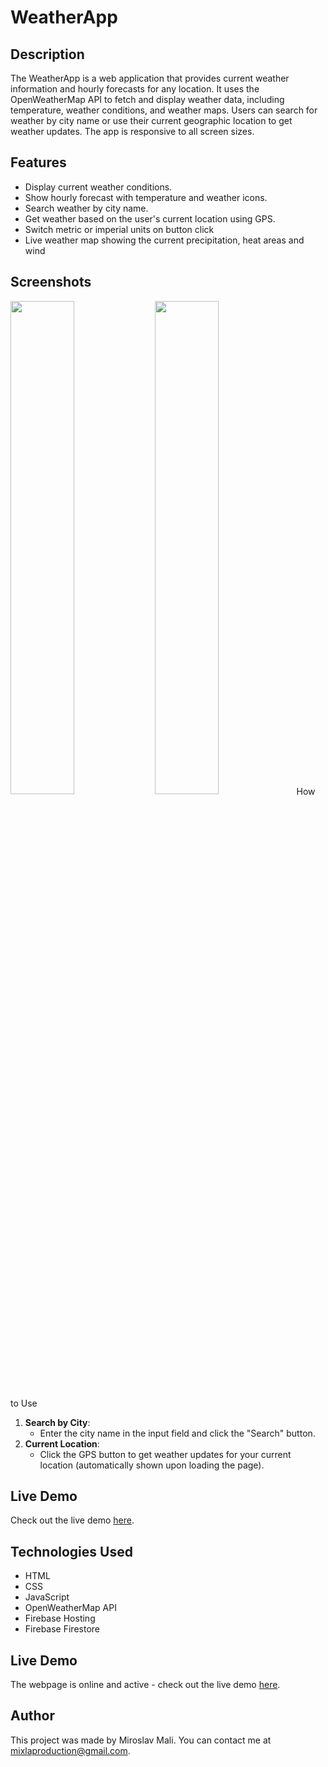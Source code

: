 # WeatherApp

## Description
The WeatherApp is a web application that provides current weather information and hourly forecasts for any location. It uses the OpenWeatherMap API to fetch and display weather data, including temperature, weather conditions, and weather maps. Users can search for weather by city name or use their current geographic location to get weather updates. The app is responsive to all screen sizes.

## Features
- Display current weather conditions.
- Show hourly forecast with temperature and weather icons.
- Search weather by city name.
- Get weather based on the user's current location using GPS.
- Switch metric or imperial units on button click
- Live weather map showing the current precipitation, heat areas and wind

## Screenshots
<p float="left">
  <img src="https://github.com/MiroslavMali/WeatherApp/assets/68731924/ad96fbb6-3ca3-4b27-b3e6-6c89f659c803" width="45%" />
  <img src="https://github.com/MiroslavMali/WeatherApp/assets/68731924/19029b4f-3546-487d-a287-0c42d680c631" width="45%) />
</p>

## How to Use
1. **Search by City**:
   - Enter the city name in the input field and click the "Search" button.
2. **Current Location**:
   - Click the GPS button to get weather updates for your current location (automatically shown upon loading the page).
  
## Live Demo
Check out the live demo [here](https://weather-app-c4785.web.app).

## Technologies Used
- HTML
- CSS
- JavaScript
- OpenWeatherMap API
- Firebase Hosting
- Firebase Firestore

## Live Demo
The webpage is online and active - check out the live demo [here](https://weather-app-c4785.web.app).

## Author
This project was made by Miroslav Mali. You can contact me at mixlaproduction@gmail.com.
